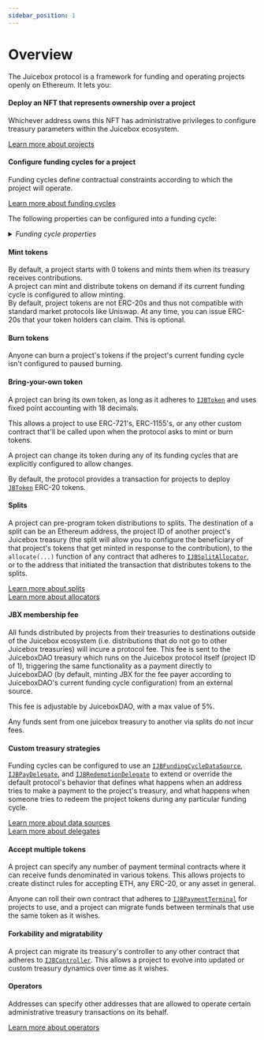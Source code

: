 ```yaml
---
sidebar_position: 1
---
```


# Overview

The Juicebox protocol is a framework for funding and operating projects openly on Ethereum. It lets you:

#### Deploy an NFT that represents ownership over a project
<p>
  Whichever address owns this NFT has administrative privileges to configure treasury parameters within the Juicebox ecosystem.
  </p>
<p>
  <a href="/dev/learn/glossary/project">Learn more about projects</a>
  </p>
  

#### Configure funding cycles for a project
<p>
  Funding cycles define contractual constraints according to which the project will operate.
  </p>
<p>
  <a href="/dev/learn/glossary/funding-cycle">Learn more about funding cycles</a><br/>
  </p>
<p>
  The following properties can be configured into a funding cycle:
  </p>

<details>

<summary><em>Funding cycle properties</em></summary>

##### Start timestamp
<p>
  The timestamp at which the funding cycle is considered active. Projects can configure the start time of their first funding cycle to be in the future, and can ensure reconfigurations don't take effect before a specified timestamp.
  </p>
  <p>
  Once a funding cycle ends, a new one automatically starts right away. If there's an approved reconfiguration queued to start at this time, it will be used. Otherwise, a copy of the rolled over funding cycle will be used.
  </p>

##### Duration
<p>
  How long each funding cycle lasts (specified in seconds). All funding cycle properties are unchangeable while the cycle is in progress. In other words, any proposed reconfigurations can only take effect during the subsequent cycle.
  </p>
<p>
  If no reconfigurations were submitted by the project owner, or if proposed changes fail the current cycle's <a href="#ballot">ballot</a>, a copy of the latest funding cycle will automatically start once the current one ends.
  </p>
<p>
  A cycle with no duration lasts indefinitely, and reconfigurations can start a new funding cycle with the proposed changes right away.
  </p>

##### Distribution limit
<p>
  The amount of funds that can be distributed out from the project's treasury during a funding cycle. The project owner can pre-program a list of addresses, other Juicebox projects, and contracts that adhere to <a href="/dev/api/interfaces/ijbsplitsallocator.md">IJBSplitsAllocator</a> to split distributions between. Treasury funds in excess of the distribution limit is considered overflow, which can serve as runway or be reclaimed by token holders who redeem their tokens.
</p>
<p>
  Distributing is a public transaction that anyone can call on a project's behalf. The project owner can also include a split that sends a percentage of the distributed funds to the address who executes this transaction.
</p>
<p>
The protocol charges a <a href="#jbx-membership-fee">JBX membership fee</a> on funds withdrawn from the network. There are no fees for distributions to other Juicebox projects.
</p>
<p>
  Distribution limits can be specified in any currency that the <a href="/dev/api/contracts/jbprices"><code>JBPrices</code></a> contract has a price feed for.  
</p>

<!---->

##### Overflow allowance
<p>
  The amount of treasury funds that the project owner can distribute on-demand. 
</p>
<p>
  This allowance does not reset per-funding cycle. Instead, it lasts until the project owner explicitly proposes a reconfiguration with a new allowance.
</p>
<p>
The protocol charges a <a href="#jbx-membership-fee">JBX membership fee</a> on funds withdrawn from the network. 
</p>
<p>
  Overflow allowances can be specified in any currency that the <a href="/dev/api/contracts/jbprices"><code>JBPrices</code></a> contract has a price feed for.  
</p>

<!---->

##### Weight
<p>
  A number used to determine how many project tokens should be minted and transferred when payments are received during the funding cycle. In other words, weight is the exchange rate between the project token and a currency (defined by a <a href="/dev/api/contracts/jbpayoutredemptionpaymentterminal">JBPayoutRedemptionPaymentTerminal</a>) during that funding cycle. Project owners can configure this directly, or allow it to be derived automatically from the previous funding cycle's weight and discount rate.
</p>

<!---->

##### Discount rate
<p>
  The percent to automatically decrease the subsequent cycle's weight from the current cycle's weight.
</p>
<p>
  The discount rate is not applied during funding cycles where the weight is explicitly reconfigured.
</p>
<p>
  <a href="/dev/learn/glossary/discount-rate">Learn more about discount rates</a>
</p>

<!---->

##### Ballot
<p>
  The address of a contract that adheres to <a href="/dev/api/interfaces/ijbfundingcycleballot"><code>IJBFundingCycleBallot</code></a>, which can provide custom criteria that prevents funding cycle reconfigurations from taking effect.
</p>
<p>
  A common implementation is to force reconfigurations to be submitted at least X days before the end of the current funding cycle, giving the community foresight into any misconfigurations or abuses of power before they take effect.
</p>
<p>
  A more complex implementation might include on-chain governance.
</p>
<p>
  <a href="/dev/learn/glossary/ballot">Learn more ballots</a>
</p>

<!---->

##### Reserved rate
<p>
  The percentage of newly minted tokens that a project wishes to withhold for custom distributions. The project owner can pre-program a list of addresses, other Juicebox project owners, and contracts that adhere to <a href="/dev/api/interfaces/ijbsplitsallocator.md">IJBSplitsAllocator</a> to split reserved tokens between.
</p>
<p>
  <a href="/dev/learn/glossary/reserved-tokens">Learn more about reserved rate</a>
</p>

<!---->

##### Redemption rate
<p>
  The percentage of a project's treasury funds that can be reclaimed by community members by redeeming the project's tokens during the funding cycle.
</p>
<p>
  A rate of 100% suggests a linear proportion, meaning X% of treasury overflow can be reclaimed by redeeming X% of the token supply.
</p>
<p>
  <a href="/dev/learn/glossary/redemption-rate">Learn more about redemption rates</a>
</p>

<!---->

##### Ballot redemption rate
<p>
  A project can specify a custom redemption rate that only applies when a proposed reconfiguration is waiting to take effect.
</p>
<p>
  This can be used to automatically allow for more favorable redemption rates during times of potential change.
</p>

<!---->

##### Pause payments, pause distributions, pause redemptions, pause burn
<p>
  Projects can pause various bits of its treasury's functionality on a per-funding cycle basis. These functions are unpaused by default.
</p>

<!---->

##### Allow minting tokens, allow changing tokens, allow setting terminals, allow setting the controller, allow terminal migrations, allow controller migration
<p>
  Projects can allow various bits of treasury functionality on a per-funding cycle basis. These functions are disabled by default.
</p>

<!---->

##### Hold fees
<p>
  By default, JBX membership fees are paid automatically when funds are distributed out of the ecosystem from a project's treasury. During funding cycles configured to hold fees, this fee amount is set aside instead of being immediately processed. Projects can get their held fees returned by adding the same amount of withdrawn funds back to their treasury. Otherwise, JuiceboxDAO or the project can process these held fees at any point to get JBX at the current rate.
</p>
<p>
  This allows a project to withdraw funds and later add them back into their Juicebox treasury without incurring fees.<br/>
</p>
<p>
  This applies to both distributions from the distribution limit and from the overflow allowance.
</p>

<!---->

##### Data source
<p>
  The address of a contract that adheres to <a href="/dev/api/interfaces/ijbfundingcycledatasource"><code>IJBFundingCycleDataSource</code></a>, which can be used to extend or override what happens when the treasury receives funds, and what happens when someone tries to redeem their project tokens.
</p>
<p>
  <a href="/dev/learn/glossary/data-source">Learn more about data sources</a>
</p>

</details>

#### Mint tokens
<p>
  By default, a project starts with 0 tokens and mints them when its treasury receives contributions.<br/>
  A project can mint and distribute tokens on demand if its current funding cycle is configured to allow minting.<br>
  By default, project tokens are not ERC-20s and thus not compatible with standard market protocols like Uniswap. At any time, you can issue ERC-20s that your token holders can claim. This is optional.
</p>

#### Burn tokens
<p>
  Anyone can burn a project's tokens if the project's current funding cycle isn't configured to paused burning.
</p>

#### Bring-your-own token
<p>
  A project can bring its own token, as long as it adheres to <a href="/dev/api/interfaces/ijbtoken"><code>IJBToken</code></a> and uses fixed point accounting with 18 decimals.<br/>
</p>
<p>
  This allows a project to use ERC-721's, ERC-1155's, or any other custom contract that'll be called upon when the protocol asks to mint or burn tokens.<br/>
</p>
<p>
  A project can change its token during any of its funding cycles that are explicitly configured to allow changes.<br/>
</p>
<p>
  By default, the protocol provides a transaction for projects to deploy <a href="/dev/api/contracts/jbtoken"><code>JBToken</code></a> ERC-20 tokens. 
</p>

#### Splits
<p>
  A project can pre-program token distributions to splits. The destination of a split can be an Ethereum address, the project ID of another project's Juicebox treasury (the split will allow you to configure the beneficiary of that project's tokens that get minted in response to the contribution), to the <code>allocate(...)</code> function of any contract that adheres to <a href="/dev/api/interfaces/ijbsplitallocator"><code>IJBSplitAllocator</code></a>, or to the address that initiated the transaction that distributes tokens to the splits.
</p>
<p>
  <a href="/dev/learn/glossary/splits">Learn more about splits</a><br/>
  <a href="/dev/learn/glossary/split-allocator">Learn more about allocators</a>
</p>

#### JBX membership fee
<p>
  All funds distributed by projects from their treasuries to destinations outside of the Juicebox ecosystem (i.e. distributions that do not go to other Juicebox treasuries) will incure a protocol fee. This fee is sent to the JuiceboxDAO treasury which runs on the Juicebox protocol itself (project ID of 1), triggering the same functionality as a payment directly to JuiceboxDAO (by default, minting JBX for the fee payer according to JuiceboxDAO's current funding cycle configuration) from an external source.<br/>
</p>
<p>
  This fee is adjustable by JuiceboxDAO, with a max value of 5%.<br/>
</p>
<p>
  Any funds sent from one juicebox treasury to another via splits do not incur fees.
</p>

#### Custom treasury strategies
<p>
  Funding cycles can be configured to use an <a href="/dev/api/interfaces/ijbfundingcycledatasource"><code>IJBFundingCycleDataSource</code></a>, <a href="/dev/api/interfaces/ijbpaydelegate"><code>IJBPayDelegate</code></a>, and <a href="/dev/api/interfaces/ijbredemptiondelegate"><code>IJBRedemptionDelegate</code></a> to extend or override the default protocol's behavior that defines what happens when an address tries to make a payment to the project's treasury, and what happens when someone tries to redeem the project tokens during any particular funding cycle.
</p>
<p>
  <a href="/dev/learn/glossary/data-source">Learn more about data sources</a><br/>
  <a href="/dev/learn/glossary/delegate">Learn more about delegates</a>
</p>

#### Accept multiple tokens
<p>
  A project can specify any number of payment terminal contracts where it can receive funds denominated in various tokens. This allows projects to create distinct rules for accepting ETH, any ERC-20, or any asset in general.
</p>
<p>
  Anyone can roll their own contract that adheres to <a href="/dev/api/interfaces/ijbpaymentterminal"><code>IJBPaymentTerminal</code></a> for projects to use, and a project can migrate funds between terminals that use the same token as it wishes.
</p>

#### Forkability and migratability
<p>
  A project can migrate its treasury's controller to any other contract that adheres to <a href="/dev/api/interfaces/ijbcontroller"><code>IJBController</code></a>. This allows a project to evolve into updated or custom treasury dynamics over time as it wishes.
</p>

#### Operators
<p>
  Addresses can specify other addresses that are allowed to operate certain administrative treasury transactions on its behalf.<br/>
</p>
<p>
  <a href="/dev/learn/glossary/operator">Learn more about operators</a>
</p>
